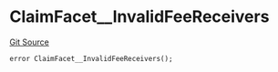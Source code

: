 # ClaimFacet__InvalidFeeReceivers
[Git Source](https://github.com/VaporFi/liquid-staking/blob/3b515db4cbed442e9d462b37141dae8e14c9c9d0/src/facets/ClaimFacet.sol)


```solidity
error ClaimFacet__InvalidFeeReceivers();
```


